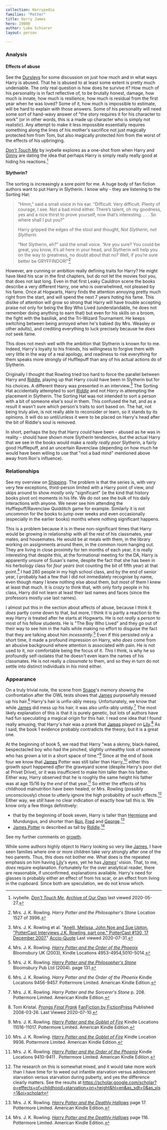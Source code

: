```yaml
---
collection: Harrypedia
families: "Potter"
title: Harry James
hero: I0000
author: Luke Schierer
layout: person

---
```



### Analysis

#### Effects of abuse

See the [Dursleys] for some discussion on just how much and in what ways
Harry is abused.  That he is abused to at least some extent is pretty
much undeniable.  The only real question is how does he survive it?  How
much of his personality is in fact reflective of, to be brutally honest,
damage, how much is innate, how much is resilience, how much is residual
from the first year when he was loved?  Some of it, how much is impossible to
estimate, will be hard to explain with those answers. Some of his
personality will need some sort of hand-wavy answer of "the story requires
it for his character to work" (or in other words, this is a made up
character who is simply not realistic).  Any attempt to make it less
impossible essentially requires something along the lines of his mother's
sacrifice not just magically protected him from Tom, but also magically
protected him from the worst of the effects of his upbringing.

[Dursleys]: <../../Dursley/>

[_Don't Touch Me_](https://archiveofourown.org/works/702684) by ivybelle
explores as a one-shot from when Harry and [Ginny] are dating the idea that
perhaps Harry is simply really really good at hiding his reactions.[^200527-1]

[Ginny]: <../../Weasley/Ginevra_Molly/>

[^200527-1]: ivybelle.  _[Don't Touch Me](https://archiveofourown.org/works/702684)_,
    [Archive of Our Own](https://archiveofourown.org/) last viewed 2020-05-27.

#### Slytherin?

The sorting is increasingly a sore point for me.  A huge body of fan fiction
authors want to put Harry in Slytherin.  I know why - they are listening to the
Sorting Hat:

> “Hmm,” said a small voice in his ear. “Difficult. Very difficult. Plenty of
> courage, I see. Not a bad mind either. There’s talent, oh my goodness, yes
> and a nice thirst to prove yourself, now that’s interesting. . . . So where
> shall I put you?”
>
> Harry gripped the edges of the stool and thought, *Not Slytherin, not Slytherin.*
>
> “Not Slytherin, eh?” said the small voice. “Are you sure? You could be great,
> you know, it’s all here in your head, and Slytherin will help you on the way
> to greatness, no doubt about that no? Well, if you’re sure better be
> GRYFFINDOR!”[^200602-1]

However, are cunning or ambition really defining traits for Harry?  He might
have liked his scar in the first chapters, but do not let the movies fool you,
that does not last long.  Even in that first Leaky Cauldron scene the books
describe a very different Harry, one who is overwhelmed, not pleased by his
fame.  Once at Hogwarts, Harry finds the attention annoying pretty much right
from the start, and will spend the next 7 years *hating* his fame.  This dislike
of attention will grow so strong that Harry will have trouble accepting praise
not only for being the Boy Who Lived (understandable, he does not remember doing
anything to earn that) but even for his skills on a broom, the fight with the
basilisk, and the Tri-Wizard Tournament.  He keeps switching between being
annoyed when he's babied (by Mrs. Weasley or other adults), and crediting
everything to luck precisely because he *does not* seek fame.

This does not mesh well with the ambition that Slytherin is known for to me.
Indeed, Harry's loyalty to his friends, his willingness to forgive them with
very little in the way of a real apology, and readiness to risk everything for
them speaks more strongly of Hufflepuff than any of his actual actions do of
Slytherin.

Originally I thought that Rowling tried too hard to force the parallel between
Harry and [Riddle], playing up that Harry could have been in Slytherin but
for his choices.  A different theory was presented in an interview.[^200731-3]
The Sorting Hat accidentally attempted to sort *[Riddle]* and not *Harry* in
attempting the placement in Slytherin.  The Sorting Hat was not intended to sort
a person with a bit of someone else's soul in them.  This confused the hat, and
as a result it wasn't sure which person's traits to sort based on.  The hat, not
being truly alive, is not really able to reconsider or learn, so it stands by
its opinions.  It will do so until/unless it were to be placed on Harry's head
after the bit of Riddle's soul is removed.

In short, perhaps the boy that Harry *could* have been - abused as he was in
reality - should have shown more Slytherin tendencies, but the actual Harry that
we see in the books would make a *really really poor* Slytherin, a fairly good
Hufflepuff, and an uncertain Ravenclaw (depending on how much he would have been
willing to use that "not a bad mind" mentioned above away from Ron's influence).

[^200731-3]: Mrs. J. K. Rowling et al.
    "[Anelli, Melissa, John Noe and Sue Upton.
    "PotterCast Interviews J.K. Rowling, part one." PotterCast #130, 17
    December 2007.](http://www.accio-quote.org/articles/2007/1217-pottercast-anelli.html)"
    [Accio-Quote](http://www.accio-quote.org/) Last viewed 2020-07-31.

[^200602-1]: Mrs. J. K. Rowling. _Harry Potter and the Philosopher's Stone_
    Location 1527 of 3996.

### Relationships

See my overview on [Shipping].  The problem is that the series is, with very
very few exceptions, third-person limited with a Harry point of view, *and*
skips around to show *mostly* only "significant" (ie the kind that history books
pivot on) moments in his life.  We do not see the bulk of his daily interactions
with anyone.  We never see him attending the Hufflepuff/Ravenclaw Quidditch game
for example.  Similarly it is not uncommon for the books to jump over weeks and
even occasionally (especially in the earlier books) months where nothing
significant happens.

[Shipping]: <../../../shipping>

This is a problem because it is in these non-significant times that Harry would
be growing in relationship with all the rest of his classmates, year mates, and
housemates.  He would be at meals with them, in the library working on
assignments around them, in the common room hanging out.  They are living in
close proximity for ten months of each year, it is really interesting that
despite this, at the formational meeting for the DA, Harry is apparently unsure
of Susan's name, despite the fact that she has been in his herbology class for
*four years* (not counting the bit of fifth year) at that point.[^221130-1]  I
had 280 people in my high school class, and by the end of senior year, I
probably had a few that I did not immediately recognise by name, even though
many I knew nothing else about them, but *most* of them I knew at least that
much.  It is *crazy* to think that, with only forty people in his class, Harry
did not learn at least their last names and faces (since the professors mostly
use last names).

I almost put this in the section about affects of abuse, because I think it
*does* partly come down to that, but more, I think it is partly a reaction to
the way Harry is treated after he starts at Hogwarts.  He is not *really* a
*person* to most of his fellow students.  He is "The Boy Who Lived" and they go
out of their way to see him in the halls while making no effort to disguise the
fact that they are talking about him *incessantly*.[^221130-2]  Even if this
persisted only a short time, it made a profound impression on Harry, who *does*
come from an abusive background where attention is associated with pain.  He is
not used to it, nor comfortable being the focus of it. *This* I think, is why
he so profoundly self-isolates that he doesn't even learn the names of his
classmates.  He is not really a *classmate* to them, and so they in turn do not
settle into distinct individuals in *his* mind either.

[^221130-2]: Mrs. J. K. Rowling.
    _[Harry Potter and the Philosopher's Stone](https://www.librarything.com/work/5403381/book/225886281)_
    Bloomsbury Pub Ltd (2004). page 131.

[^221130-1]: Mrs. J. K. Rowling.
    _[Harry Potter and the Order of the Phoenix](https://www.librarything.com/work/115/book/225886709)_
    Bloomsbury UK (2003), Kindle Locations 4953-4954,5010-5014.

### Appearance

On a truly trivial note, the scene from [Snape][SS1]'s memory showing the
confrontation after the OWL tests shows that [James] purposefully messed up
his hair.[^200710-1]  Harry's hair is unfix-ably messy.  Unfortunately, we know
that while [James] did mess up his hair, it was also unfix-ably untidy.[^200710-2]
The most likely explanation of this is that it is purely genetic, but lots of
authors have had fun speculating a magical origin for this hair.  I read one
idea that I found really amusing, that Harry's hair was a prank that [James]
played on [Lily].[^200710-3]  As I said, the book 1 evidence probably contradicts
the theory, but it is a great one.

At the beginning of book 5, we read that Harry "was a skinny, black-haired,
bespectacled boy who had the pinched, slightly unhealthy look of someone who
has grown a lot in a short space of time."[^221024-1]  Since at the end of book
four we know that [James] Potter was still taller than Harry,[^221024-2] either
this growth spurt happened *after* the graveyard scene (despite Harry's poor
diet at Privet Drive), or it was insufficient to make him taller than his
father.  Either way, Harry observed that he is roughly the same height his
father was at age 15/16 by the *end* of that year.[^221024-3]  So either the
effects of his childhood malnutrition have been healed, or Mrs. Rowling
(possibly unconsciously) chose to utterly ignore the high probability of such
effects.[^221024-4]  Either way, we *still* have no clear indication of exactly
how tall this is.  We know only a few things definitively:
 * that by the beginning of book seven, Harry is taller than [Hermione] and
   Mundungus, and shorter than [Ron], [Fred] and
   [George].[^221024-5]
 * [James Potter][James] is described as tall by [Riddle].[^221024-6]

See my further comments on [growth].

While some authors highly object to Harry looking so very like [James], I
have seen families where one or more children take *very* strongly after one of
the two parents.  Thus, this does not bother me.  What does is the repeated
emphasis on him having [Lily]'s eyes, yet he has *[James]'* vision.  That, to
me, *does* require explanation.  Fortunately for the over analytical reader,
there are reasonable, if unconfirmed, explanations available.  Harry's need for
glasses is probably either an effect of from his scar, or an effect from living
in the cupboard.  Since both are speculation, we do not know which.

[growth]: <../../../misc/growth>

[Hermione]: <../../Granger/Hermione_Jean/>

[Lily]: <../../Evans/Lily_J./>

[James]: <../james>

[Ron]: <../../Weasley/Ronald_Bilius/>

[Fred]: <../../Weasley/Fred/>

[George]: <../../Weasley/George/>

[Riddle]: <../../Riddle/Tom_Marvolo/>

[SS1]: <../../Snape/Severus/>

[^221024-4]: The research on this is somewhat mixed, and it would take more
  work than I have time for to weed out infantile starvation versus adolescent
  starvation versus starvation during puberty, and yes the difference clearly
  matters. See the results at
  https://scholar.google.com/scholar?q=effects+of+childhood+starvation+on+height&hl=en&as_sdt=0&as_vis=1&oi=scholart

[^221024-6]: Mrs. J. K. Rowling.
   _[Harry Potter and the Deathly Hallows](https://www.librarything.com/work/3577382/book/225886820)_
   page 116. Pottermore Limited. American Kindle Edition.

[^221024-5]: Mrs. J. K. Rowling.
   _[Harry Potter and the Deathly Hallows](https://www.librarything.com/work/3577382/book/225886820)_
   page 17. Pottermore Limited. American Kindle Edition.

[^221024-3]: Mrs. J. K. Rowling.
   _[Harry Potter and the Order of the Phoenix](https://www.librarything.com/work/115/book/225886709)_
   Kindle Locations 9410-9411 . Pottermore Limited. American Kindle Edition.

[^221024-2]: Mrs. J. K. Rowling.
   _[Harry Potter and the Goblet of Fire](https://www.librarything.com/work/113/book/203684953)_
   Kindle Location 9936. Pottermore Limited. American Kindle Edition.

[^221024-1]: Mrs. J. K. Rowling.
    _[Harry Potter and the Goblet of Fire](https://www.librarything.com/work/113/book/203684953)_
    Kindle Locations 11016-11017. Pottermore Limited. American Kindle Edition.

[^200710-1]: Mrs. J. K. Rowling. _Harry Potter and the Order of the Phoenix_ Kindle Locations 9456-9457. Pottermore Limited. American Kindle Edition.

[^200710-2]: Mrs. J. K. Rowling. _Harry Potter and the Sorcerer's Stone_ p.
    208. Pottermore Limited. American Kindle Edition.

[^200710-3]: Tom Kristal.
    _[Prongs Final Prank](https://www.fanfiction.net/s/4279550/1/Prongs-Final-Prank)_
  [FanFiction by FictionPress](https://www.fanfiction.net/) Published 2008-03-26.
  Last Viewed 2020-07-10.

